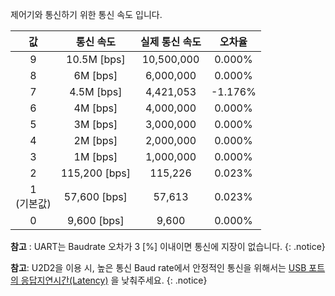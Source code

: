 제어기와 통신하기 위한 통신 속도 입니다.

|       값        |   통신 속도   | 실제 통신 속도 | 오차율  |
|:---------------:|:-------------:|:--------------:|:-------:|
|        9        |  10.5M [bps]  |   10,500,000   | 0.000%  |
|        8        |   6M [bps]    |   6,000,000    | 0.000%  |
|        7        |  4.5M [bps]   |   4,421,053    | -1.176% |
|        6        |   4M [bps]    |   4,000,000    | 0.000%  |
|        5        |   3M [bps]    |   3,000,000    | 0.000%  |
|        4        |   2M [bps]    |   2,000,000    | 0.000%  |
|        3        |   1M [bps]    |   1,000,000    | 0.000%  |
|        2        | 115,200 [bps] |    115,226     | 0.023%  |
| 1<br />(기본값)  | 57,600 [bps]   |     57,613     | 0.023%  |
|        0        |  9,600 [bps]   |     9,600      | 0.000%  |

**참고** : UART는 Baudrate 오차가 3 [%] 이내이면 통신에 지장이 없습니다.
{: .notice}

**참고**: U2D2을 이용 시, 높은 통신 Baud rate에서 안정적인 통신을 위해서는 [USB 포트의 응답지연시간(Latency)](/docs/kr/software/dynamixel/dynamixel_wizard2/#포트-응답-속도-설정) 을 낮춰주세요.
{: .notice}
